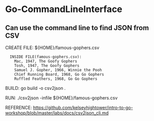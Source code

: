 # Go-CommandLineInterface

## Can use the command line to find JSON from CSV


CREATE FILE: ${HOME}/famous-gophers.csv

      INSIDE FILE(famous-gophers.csv): 
        Mac, 1947, The Goofy Gophers
        Tosh, 1947, The Goofy Gophers
        Samuel J. Gopher, 1966, Winnie the Pooh
        Chief Running Board, 1968, Go Go Gophers
        Ruffled Feathers, 1968, Go Go Gophers

BUILD: go build -o csv2json .

RUN: ./csv2json -infile ${HOME}/famous-gophers.csv

REFERENCE: https://github.com/kelseyhightower/intro-to-go-workshop/blob/master/labs/docs/csv2json_cli.md
